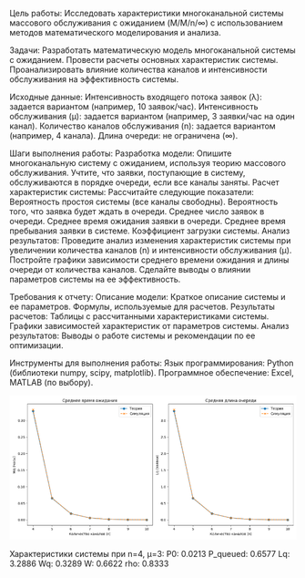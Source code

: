 Цель работы:
Исследовать характеристики многоканальной системы массового обслуживания с ожиданием (M/M/n/∞) с использованием методов математического моделирования и анализа.

Задачи:
Разработать математическую модель многоканальной системы с ожиданием.
Провести расчеты основных характеристик системы.
Проанализировать влияние количества каналов и интенсивности обслуживания на эффективность системы.

Исходные данные:
Интенсивность входящего потока заявок (λ): задается вариантом (например, 10 заявок/час).
Интенсивность обслуживания (μ): задается вариантом (например, 3 заявки/час на один канал).
Количество каналов обслуживания (n): задается вариантом (например, 4 канала).
Длина очереди: не ограничена (∞).

Шаги выполнения работы:
Разработка модели:
Опишите многоканальную систему с ожиданием, используя теорию массового обслуживания.
Учтите, что заявки, поступающие в систему, обслуживаются в порядке очереди, если все каналы заняты.
Расчет характеристик системы:
Рассчитайте следующие показатели:
Вероятность простоя системы (все каналы свободны).
Вероятность того, что заявка будет ждать в очереди.
Среднее число заявок в очереди.
Среднее время ожидания заявки в очереди.
Среднее время пребывания заявки в системе.
Коэффициент загрузки системы.
Анализ результатов:
Проведите анализ изменения характеристик системы при увеличении количества каналов (n) и интенсивности обслуживания (μ).
Постройте графики зависимости среднего времени ожидания и длины очереди от количества каналов.
Сделайте выводы о влиянии параметров системы на ее эффективность.

Требования к отчету:
Описание модели:
Краткое описание системы и ее параметров.
Формулы, используемые для расчетов.
Результаты расчетов:
Таблицы с рассчитанными характеристиками системы.
Графики зависимостей характеристик от параметров системы.
Анализ результатов:
Выводы о работе системы и рекомендации по ее оптимизации.

Инструменты для выполнения работы:
Язык программирования: Python (библиотеки numpy, scipy, matplotlib).
Программное обеспечение: Excel, MATLAB (по выбору).



![img.png](img.png)



Характеристики системы при n=4, μ=3:
P0: 0.0213
P_queued: 0.6577
Lq: 3.2886
Wq: 0.3289
W: 0.6622
rho: 0.8333

